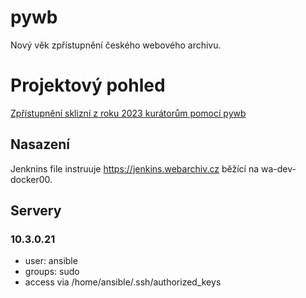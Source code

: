 # pywb
Nový věk zpřístupnění českého webového archivu.

# Projektový pohled
[Zpřístupnění sklizní z roku 2023 kurátorům pomocí pywb](https://github.com/orgs/WebarchivCZ/projects/2)

## Nasazení
Jenknins file instruuje https://jenkins.webarchiv.cz běžící na wa-dev-docker00.

## Servery
### 10.3.0.21
- user: ansible 
- groups: sudo
- access via /home/ansible/.ssh/authorized_keys